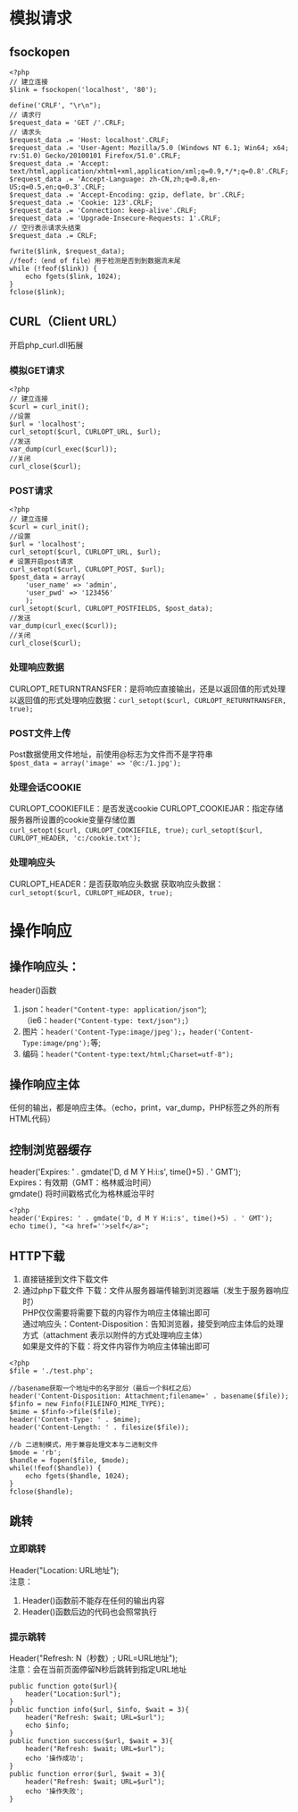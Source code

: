 # 模拟请求
## fsockopen
```
<?php
// 建立连接
$link = fsockopen('localhost', '80');

define('CRLF', "\r\n");
// 请求行
$request_data = 'GET /'.CRLF;
// 请求头
$request_data .= 'Host: localhost'.CRLF;
$request_data .= 'User-Agent: Mozilla/5.0 (Windows NT 6.1; Win64; x64; rv:51.0) Gecko/20100101 Firefox/51.0'.CRLF;
$request_data .= 'Accept: text/html,application/xhtml+xml,application/xml;q=0.9,*/*;q=0.8'.CRLF;
$request_data .= 'Accept-Language: zh-CN,zh;q=0.8,en-US;q=0.5,en;q=0.3'.CRLF;
$request_data .= 'Accept-Encoding: gzip, deflate, br'.CRLF;
$request_data .= 'Cookie: 123'.CRLF;
$request_data .= 'Connection: keep-alive'.CRLF;
$request_data .= 'Upgrade-Insecure-Requests: 1'.CRLF;
// 空行表示请求头结束
$request_data .= CRLF;

fwrite($link, $request_data);
//feof:（end of file）用于检测是否到到数据流末尾
while (!feof($link)) {
	echo fgets($link, 1024);
}
fclose($link);
```

## CURL（Client URL）
开启php_curl.dll拓展
### 模拟GET请求
```
<?php
// 建立连接
$curl = curl_init();
//设置
$url = 'localhost';
curl_setopt($curl, CURLOPT_URL, $url);
//发送
var_dump(curl_exec($curl));
//关闭
curl_close($curl);
```

### POST请求
```
<?php
// 建立连接
$curl = curl_init();
//设置
$url = 'localhost';
curl_setopt($curl, CURLOPT_URL, $url);
# 设置开启post请求
curl_setopt($curl, CURLOPT_POST, $url);
$post_data = array(
	'user_name' => 'admin',
	'user_pwd' => '123456'
	);
curl_setopt($curl, CURLOPT_POSTFIELDS, $post_data);
//发送
var_dump(curl_exec($curl));
//关闭
curl_close($curl);
```

### 处理响应数据
CURLOPT_RETURNTRANSFER：是将响应直接输出，还是以返回值的形式处理  
以返回值的形式处理响应数据：```curl_setopt($curl, CURLOPT_RETURNTRANSFER, true);```

### POST文件上传
Post数据使用文件地址，前使用@标志为文件而不是字符串  
```$post_data = array('image' => '@c:/1.jpg');```

### 处理会话COOKIE
CURLOPT_COOKIEFILE：是否发送cookie
CURLOPT_COOKIEJAR：指定存储服务器所设置的cookie变量存储位置  
```curl_setopt($curl, CURLOPT_COOKIEFILE, true);```
```curl_setopt($curl, CURLOPT_HEADER, 'c:/cookie.txt');```

### 处理响应头
CURLOPT_HEADER：是否获取响应头数据
获取响应头数据：```curl_setopt($curl, CURLOPT_HEADER, true);```

# 操作响应
## 操作响应头：
header()函数
1. json：```header("Content-type: application/json"```);  
（ie6：```header("Content-type: text/json");```）
2. 图片：```header('Content-Type:image/jpeg');```，```header('Content-Type:image/png');```等;
3. 编码：```header("Content-type:text/html;Charset=utf-8");```

## 操作响应主体
任何的输出，都是响应主体。（echo，print，var_dump，PHP标签之外的所有HTML代码）

## 控制浏览器缓存
header('Expires: ' . gmdate('D, d M Y H:i:s', time()+5) . ' GMT');  
Expires：有效期（GMT：格林威治时间）   
gmdate() 将时间戳格式化为格林威治平时  
```
<?php
header('Expires: ' . gmdate('D, d M Y H:i:s', time()+5) . ' GMT');
echo time(), "<a href=''>self</a>";
```
## HTTP下载
1. 直接链接到文件下载文件
2. 通过php下载文件
下载：文件从服务器端传输到浏览器端（发生于服务器响应时）  
PHP仅仅需要将需要下载的内容作为响应主体输出即可  
通过响应头：Content-Disposition：告知浏览器，接受到响应主体后的处理方式（attachment 表示以附件的方式处理响应主体）  
如果是文件的下载：将文件内容作为响应主体输出即可  

```
<?php
$file = './test.php';

//basename获取一个地址中的名字部分（最后一个斜杠之后）
header('Content-Disposition: Attachment;filename=' . basename($file));
$finfo = new Finfo(FILEINFO_MIME_TYPE);
$mime = $finfo->file($file);
header('Content-Type: ' . $mime);
header('Content-Length: ' . filesize($file));

//b 二进制模式，用于兼容处理文本与二进制文件
$mode = 'rb';
$handle = fopen($file, $mode);
while(!feof($handle)) {
	echo fgets($handle, 1024);
}
fclose($handle);
```

## 跳转
### 立即跳转
Header("Location: URL地址");  
注意：
1. Header()函数前不能存在任何的输出内容
1. Header()函数后边的代码也会照常执行

### 提示跳转
Header("Refresh: N（秒数）; URL=URL地址");  
注意：会在当前页面停留N秒后跳转到指定URL地址

```
public function goto($url){
    header("Location:$url");
}
public function info($url, $info, $wait = 3){
    header("Refresh: $wait; URL=$url");
    echo $info;
}
public function success($url, $wait = 3){
    header("Refresh: $wait; URL=$url");
    echo '操作成功';
}
public function error($url, $wait = 3){
    header("Refresh: $wait; URL=$url");
    echo '操作失败';
}
```

